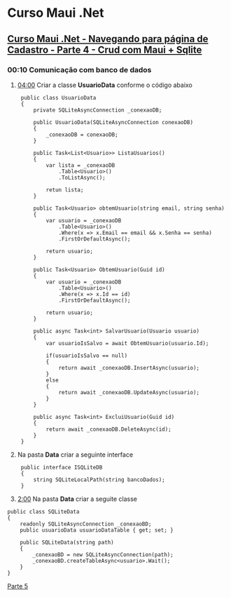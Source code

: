 # Curso Maui .Net

## [Curso Maui .Net - Navegando para página de Cadastro - Parte 4 - Crud com Maui + Sqlite](https://youtu.be/Sj0Ew5hiERs?si=ZDAz2cZQxDjVgBdY)

### 00:10 Comunicação com banco de dados

1. [04:00](https://youtu.be/Sj0Ew5hiERs?t=243) Criar a classe **UsuarioData** conforme o código abaixo
   
   ```
    public class UsuarioData
    {
        private SQLiteAsyncConnection _conexaoDB;

        public UsuarioData(SQLiteAsyncConnection conexaoDB)
        {
            _conexaoDB = conexaoDB;
        }

        public Task<List<Usuario>> ListaUsuarios()
        {
            var lista = _conexaoDB
                .Table<Usuario>()
                .ToListAsync();

            retun lista;                
        }

        public Task<Usuario> obtemUsuario(string email, string senha)
        {
            var usuario = _conexaoDB
                .Table<Usuario>()
                .Where(x => x.Email == email && x.Senha == senha)
                .FirstOrDefaultAsync();

            return usuario;
        }

        public Task<Usuario> ObtemUsuario(Guid id)
        {
            var usuario = _conexaoDB
                .Table<Usuario>()
                .Where(x => x.Id == id)
                .FirstOrDefaultAsync();

            return usuario;
        }

        public async Task<int> SalvarUsuario(Usuario usuario)
        {
            var usuarioIsSalvo = await ObtemUsuario(usuario.Id);

            if(usuarioIsSalvo == null)
            {
                return await _conexaoDB.InsertAsync(usuario);
            }
            else
            {
                return await _conexaoDB.UpdateAsync(usuario);
            }
        }

        public async Task<int> ExcluiUsuario(Guid id)
        {
            return await _conexaoDB.DeleteAsync(id);
        }
    }
   ```
   
2. Na pasta **Data** criar a seguinte interface
   
   ```
    public interface ISQLiteDB
    {
        string SQLiteLocalPath(string bancoDados);
    }
   ```

3. [2:00](https://youtu.be/Sj0Ew5hiERs?t=119) Na pasta **Data** criar a seguite classe

```
public class SQLiteData
{
    readonly SQLiteAsyncConnection _conexaoBD;
    public usuarioData usuarioDataTable { get; set; }

    public SQLiteData(string path)
    {
        _conexaoBD = new SQLiteAsyncConnection(path);
        _conexaoBD.createTableAsync<usuario>.Wait();
    }
}
```

[Parte 5](curso-maui-net-p5.md)

<!--
# Curso Maui .Net
## Curso Maui .Net - Navegando para página de Cadastro - Parte 4 - Crud com Maui + Sqlite
-->